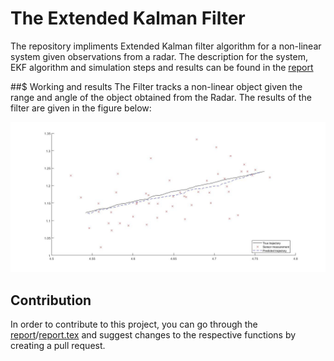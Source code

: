 # The Extended Kalman Filter
The repository impliments Extended Kalman filter algorithm for a non-linear system given observations from a radar. The description for the system, EKF algorithm and simulation steps and results can be found in the [report](Report/report.pdf) 

##$ Working and results
The Filter tracks a non-linear object given the range and angle of the object obtained from the Radar. The results of the filter are given in the figure below: 

![EKF results](results.jpg)

## Contribution 
In order to contribute to this project, you can go through the [report](Report/report.pdf)/[report.tex](Report/report.tex) and suggest changes to the respective functions by creating a pull request. 

